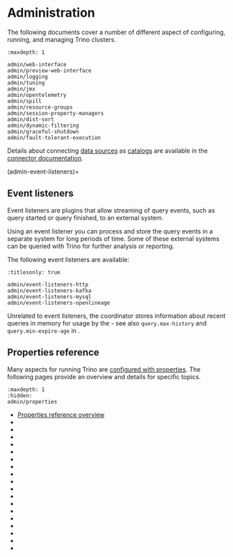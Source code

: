 # Administration

The following documents cover a number of different aspect of configuring,
running, and managing Trino clusters.

```{toctree}
:maxdepth: 1

admin/web-interface
admin/preview-web-interface
admin/logging
admin/tuning
admin/jmx
admin/opentelemetry
admin/spill
admin/resource-groups
admin/session-property-managers
admin/dist-sort
admin/dynamic-filtering
admin/graceful-shutdown
admin/fault-tolerant-execution
```

Details about connecting [data sources](trino-concept-data-source) as
[catalogs](trino-concept-catalog) are available in the [connector
documentation](/connector).

(admin-event-listeners)=
## Event listeners

Event listeners are plugins that allow streaming of query events, such as query
started or query finished, to an external system. 

Using an event listener you can process and store the query events in a separate
system for long periods of time. Some of these external systems can be queried
with Trino for further analysis or reporting.

The following event listeners are available:

```{toctree}
:titlesonly: true

admin/event-listeners-http
admin/event-listeners-kafka
admin/event-listeners-mysql
admin/event-listeners-openlineage
```

Unrelated to event listeners, the coordinator stores information about recent
queries in memory for usage by the [](/admin/web-interface) - see also
`query.max-history` and `query.min-expire-age` in
[](/admin/properties-query-management).

## Properties reference

Many aspects for running Trino are [configured with properties](config-properties).
The following pages provide an overview and details for specific topics.

```{toctree}
:maxdepth: 1
:hidden:
admin/properties
```

* [Properties reference overview](admin/properties)
* [](admin/properties-general)
* [](admin/properties-client-protocol)
* [](admin/properties-http-server)
* [](admin/properties-resource-management)
* [](admin/properties-query-management)
* [](admin/properties-catalog)
* [](admin/properties-sql-environment)
* [](admin/properties-spilling)
* [](admin/properties-exchange)
* [](admin/properties-task)
* [](admin/properties-write-partitioning)
* [](admin/properties-writer-scaling)
* [](admin/properties-node-scheduler)
* [](admin/properties-optimizer)
* [](admin/properties-logging)
* [](admin/properties-web-interface)
* [](admin/properties-regexp-function)
* [](admin/properties-http-client)
